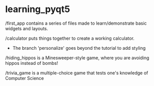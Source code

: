 # learning_pyqt5

/first_app contains a series of files made to learn/demonstrate basic widgets and layouts.

/calculator puts things together to create a working calculator.

- The branch 'personalize' goes beyond the tutorial to add styling

/hiding_hippos is a Minesweeper-style game, where you are avoiding hippos instead of bombs!

/trivia_game is a multiple-choice game that tests one's knowledge of Computer Science
